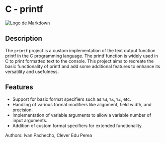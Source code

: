 # C - printf 

![Logo de Markdown](https://uploads-ssl.webflow.com/6105315644a26f77912a1ada/63eea844ae4e3022154e2878_Holberton.png)

## Description
The `printf` project is a custom implementation of the text output function printf in the C programming language. The printf function is widely used in C to print formatted text to the console. This project aims to recreate the basic functionality of printf and add some additional features to enhance its versatility and usefulness.

## Features
- Support for basic format specifiers such as `%d`, `%s`, `%c`, etc.
- Handling of various format modifiers like alignment, field width, and precision.
- Implementation of variable arguments to allow a variable number of input arguments.
- Addition of custom format specifiers for extended functionality.



Authors: Ivan Pachecho, Clever Edu Perea
